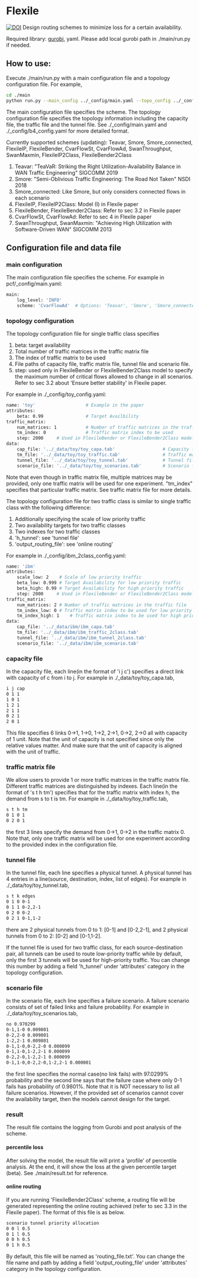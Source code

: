 # Flexile
[![DOI](https://zenodo.org/badge/413925101.svg)](https://zenodo.org/badge/latestdoi/413925101) 
Design routing schemes to minimize loss for a certain availability.

Required library: [gurobi](https://www.gurobi.com/), yaml. Please add local gurobi path in ./main/run.py if needed.

## How to use:

Execute ./main/run.py with a main configuration file and a topology configuration file. For example,

```bash
cd ./main
python run.py --main_config ../_config/main.yaml --topo_config ../_config/toy_config.yaml
```

The main configuration file specifies the scheme. The topology configuration file specifies the topology information including the capacity file, the traffic file and the tunnel file. See ./_config/main.yaml and ./_config/b4_config.yaml for more detailed format.

Currently supported schemes (updating): Teavar, Smore, Smore_connected, FlexileIP, FlexileBender, CvarFlowSt, CvarFlowAd, SwanThroughput, SwanMaxmin, FlexileIP2Class, FlexileBender2Class

1. Teavar: "TeaVaR: Striking the Right Utilization-Availability Balance in
WAN Traffic Engineering" SIGCOMM 2019
2. Smore: "Semi-Oblivious Traffic Engineering: The Road Not Taken" NSDI 2018
3. Smore_connected: Like Smore, but only considers connected flows in each scenario
4. FlexileIP, FlexileIP2Class: Model (I) in Flexile paper
5. FlexileBender, FlexileBender2Class: Refer to sec 3.2 in Flexile paper
6. CvarFlowSt, CvarFlowAd: Refer to sec 4 in Flexile paper
7. SwanThroughput, SwanMaxmin: "Achieving High Utilization with Software-Driven WAN" SIGCOMM 2013

## Configuration file and data file

### main configuration

The main configuration file specifies the scheme. For example in pcf/_config/main.yaml:

```bash
main:
    log_level: 'INFO'
    scheme: 'CvarFlowAd'  # Options: 'Teavar', 'Smore', 'Smore_connected', 'FlexileIP', 'FlexileBender', 'CvarFlowSt', 'CvarFlowAd', 'SwanThroughput', 'SwanMaxmin', 'FlexileBender2Class', 'FlexileIP2Class'
```

### topology configuration

The topology configuration file for single traffic class specifies 

1. beta: target availability
2. Total number of traffic matrices in the traffic matrix file
3. The index of traffic matrix to be used
4. File paths of capacity file, traffic matrix file, tunnel file and scenario file.
5. step: used only in FlexileBender or FlexileBender2Class model to specify the maximum number of critical flows allowed to change in all scenarios. Refer to sec 3.2 about 'Ensure better stability' in Flexile paper. 

For example in ./_config/toy_config.yaml:


```bash
name: 'toy'                   # Example in the paper
attributes:
    beta: 0.99                # Target Availbility
traffic_matrix:
    num_matrices: 1           # Number of traffic matrices in the traffic file
    tm_index: 0               # Traffic matrix index to be used
    step: 2000     # Used in FlexileBender or FlexileBender2Class model. 
data: 
    cap_file: '../_data/toy/toy_capa.tab'                  # Capacity file path
    tm_file: '../_data/toy/toy_traffic.tab'                # Traffic matrix file path
    tunnel_file: '../_data/toy/toy_tunnel.tab'             # Tunnel file path
    scenario_file: '../_data/toy/toy_scenarios.tab'        # Scenario file path
```

Note that even though in traffic matrix file, multiple matrices may be provided, only one traffic matrix will be used for one experiment. "tm_index" specifies that particular traffic matrix. See traffic matrix file for more details. 

The topology configuration file for two traffic class is similar to single traffic class with the following difference:

1. Additionally specifying the scale of low priority traffic
2. Two availability targets for two traffic classes
3. Two indexes for two traffic classes
4. 'h_tunnel': see 'tunnel file'
5. 'output_routing_file': see 'online routing'

For example in ./_config/ibm_2class_config.yaml:

```bash
name: 'ibm'
attributes:
    scale_low: 2	# Scale of low priority traffic
    beta_low: 0.999	# Target Availability for low priority traffic
    beta_high: 0.99	# Target Availability for high priority traffic
    step: 2000     # Used in FlexileBender or FlexileBender2Class model. Constrain the changes of critical scenarios from iteration to iteration.
traffic_matrix:
    num_matrices: 2	# Number of traffic matrices in the traffic file
    tm_index_low: 0	# Traffic matrix index to be used for low priority traffic
    tm_index_high: 1	# Traffic matrix index to be used for high priority traffic
data: 
    cap_file: '../_data/ibm/ibm_capa.tab'
    tm_file: '../_data/ibm/ibm_traffic_2class.tab'
    tunnel_file: '../_data/ibm/ibm_tunnel_2class.tab'
    scenario_file: '../_data/ibm/ibm_scenario.tab'
```

### capacity file

In the capacity file, each line(in the format of 'i j c') specifies a direct link with capacity of c from i to j. For example in ./_data/toy/toy_capa.tab,

```bash
i j cap
0 1 1
1 0 1
1 2 1
2 1 1
0 2 1
2 0 1
```

This file specifies 6 links 0->1, 1->0, 1->2, 2->1, 0->2, 2->0 all with capacity of 1 unit. Note that the unit of capacity is not specified since only the relative values matter. And make sure that the unit of capacity is aligned with the unit of traffic. 

### traffic matrix file

We allow users to provide 1 or more traffic matrices in the traffic matrix file. Different traffic matrices are distinguished by indexes. Each line(in the format of 's t h tm') specifies that for the traffic matrix with index h, the demand from s to t is tm. For example in ./_data/toy/toy_traffic.tab,

```bash
s t h tm
0 1 0 1
0 2 0 1
```

the first 3 lines specify the demand from 0->1, 0->2 in the traffic matrix 0. Note that, only one traffic matrix will be used for one experiment according to the provided index in the configuration file. 
 
### tunnel file

In the tunnel file, each line specifies a physical tunnel. A physical tunnel has 4 entries in a line(source, destination, index, list of edges). For example in ./_data/toy/toy_tunnel.tab,

```bash
s t k edges
0 1 0 0-1
0 1 1 0-2,2-1
0 2 0 0-2
0 2 1 0-1,1-2
```

there are 2 physical tunnels from 0 to 1: [0-1] and [0-2,2-1], and 2 physical tunnels from 0 to 2: [0-2] and [0-1,1-2].

If the tunnel file is used for two traffic class, for each source-destination pair, all tunnels can be used to route low-priority traffic while by default, only the first 3 tunnels will be used for high-priority traffic. You can change this number by adding a field 'h_tunnel' under 'attributes' category in the topology configuration.

### scenario file

In the scenario file, each line specifies a failure scenario. A failure scenario consists of set of failed links and failure probability. For example in ./_data/toy/toy_scenarios.tab,

```bash
no 0.970299
0-1,1-0 0.009801
0-2,2-0 0.009801
1-2,2-1 0.009801
0-1,1-0,0-2,2-0 0.000099
0-1,1-0,1-2,2-1 0.000099
0-2,2-0,1-2,2-1 0.000099	
0-1,1-0,0-2,2-0,1-2,2-1 0.000001
```

the first line specifies the normal case(no link fails) with 97.0299% probability and the second line says that the failure case where only 0-1 fails has probability of 0.9801%. Note that it is NOT necessary to list all failure scenarios. However, if the provided set of scenarios cannot cover the availability target, then the models cannot design for the target.

### result

The result file contains the logging from Gurobi and post analysis of the scheme.

#### percentile loss

After solving the model, the result file will print a 'profile' of percentile analysis. At the end, it will show the loss at the given percentile target (beta). See ./main/result.txt for reference.

#### online routing

If you are running 'FlexileBender2Class' scheme, a routing file will be generated representing the online routing achieved (refer to sec 3.3 in the Flexile paper). The format of this file is as below.

```bash
scenario tunnel priority allocation
0 0 l 0.5
0 1 l 0.5
0 0 h 0.5
0 1 h 0.5
```

By default, this file will be named as 'routing_file.txt'. You can change the file name and path by adding a field 'output_routing_file' under 'attributes' category in the topology configuration.

